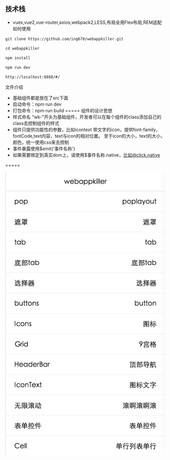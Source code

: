 
## 技术栈
- vuex,vue2,vue-router,axios,webpack2,LESS,布局全用Flex布局,REM适配
如何使用
```
git clone https://github.com/ing670/webappkiller.git
```
```
cd webappkiller
```
```
npm install
```
```
npm run dev
```
```
http://localhost:8888/#/
```
文件介绍
- 基础组件都是放在了src下面
- 启动命令：npm run dev
- 打包命令：npm run build
=====
组件的设计思想
- 样式命名 "wk-"开头为基础组件，开发者可以在每个组件的class添加自己的class去控制组件的样式
- 组件只提供功能性的参数，比如icontext 带文字的icon，提供font-family，fontCode,text内容，text与icon的相对位置。
至于icon的大小，text的大小，颜色，统一使用css来去控制
- 事件暴露使用$emit('事件名称')
- 如果需要绑定到真实dom上，请使用$事件名称.native，比如@click.native 

=====

![image](https://github.com/ing670/webappkiller/blob/master/doc/imgs/abc.png)




